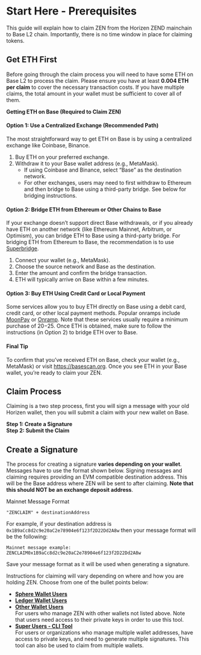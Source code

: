 # Start Here - Prerequisites

This guide will explain how to claim ZEN from the Horizen ZEND mainchain to Base L2 chain. Importantly, there is no time window in place for claiming tokens.

## Get ETH First
Before going through the claim process you will need to have some ETH on Base L2 to process the claim. Please ensure you have at least **0.004 ETH per claim** to cover the necessary transaction costs. If you have multiple claims, the total amount in your wallet must be sufficient to cover all of them.

**Getting ETH on Base (Required to Claim ZEN)**

#### Option 1: Use a Centralized Exchange (Recommended Path)
The most straightforward way to get ETH on Base is by using a centralized exchange like Coinbase, Binance.	

1. Buy ETH on your preferred exchange.
2. Withdraw it to your Base wallet address (e.g., MetaMask).
   - If using Coinbase and Binance, select “Base” as the destination network.
   - For other exchanges, users may need to first withdraw to Ethereum and then bridge to Base using a third-party bridge. See below for bridging instructions. 

#### Option 2: Bridge ETH from Ethereum or Other Chains to Base
If your exchange doesn’t support direct Base withdrawals, or if you already have ETH on another network (like Ethereum Mainnet, Arbitrum, or Optimism), you can bridge ETH to Base using a third-party bridge. For bridging ETH from Ethereum to Base, the recommendation is to use [Superbridge](https://superbridge.app/base).

1. Connect your wallet (e.g., MetaMask).
2. Choose the source network and Base as the destination.
3. Enter the amount and confirm the bridge transaction.
4. ETH will typically arrive on Base within a few minutes.

#### Option 3: Buy ETH Using Credit Card or Local Payment
Some services allow you to buy ETH directly on Base using a debit card, credit card, or other local payment methods. Popular onramps include [MoonPay](https://www.moonpay.com/) or [Onramp](https://onramp.money/). Note that these services usually require a minimum purchase of $20-$25. Once ETH is obtained, make sure to follow the instructions (in Option 2) to bridge ETH over to Base. 

#### Final Tip
To confirm that you’ve received ETH on Base, check your wallet (e.g., MetaMask) or visit https://basescan.org. Once you see ETH in your Base wallet, you’re ready to claim your ZEN.

## Claim Process
Claiming is a two step process, first you will sign a message with your old Horizen wallet, then you will submit a claim with your new wallet on Base.

**Step 1: Create a Signature**<br/>
**Step 2: Submit the Claim**

## Create a Signature
The process for creating a signature **varies depending on your wallet**. Messages have to use the format shown below. Signing messages and claiming requires providing an EVM compatible destination address. This will be the Base address where ZEN will be sent to after claiming. **Note that this should NOT be an exchange deposit address**.

Mainnet Message Format
```
"ZENCLAIM" + destinationAddress
```

For example, if your destination address is `0x1B9aCc8d2c9e20aC2e78904e6f123f2D22Dd2A8w` then your message format will be the following:
```
Mainnet message example: 
ZENCLAIM0x1B9aCc8d2c9e20aC2e78904e6f123f2D22Dd2A8w
```

Save your message format as it will be used when generating a signature.

Instructions for claiming will vary depending on where and how you are holding ZEN. Choose from one of the bullet points below:

- **[Sphere Wallet Users](/mainnet-migration-instructions/sphere-wallet-users)**
- **[Ledger Wallet Users](/mainnet-migration-instructions/ledger-wallet-users)**
- **[Other Wallet Users](/mainnet-migration-instructions/other-wallet-users)** <br/>For users who manage ZEN with other wallets not listed above. Note that users need access to their private keys in order to use this tool.
- **[Super Users - CLI Tool](#cli-tool)** <br/>For users or organizations who manage multiple wallet addresses, have access to private keys, and need to generate multiple signatures. This tool can also be used to claim from multiple wallets.
